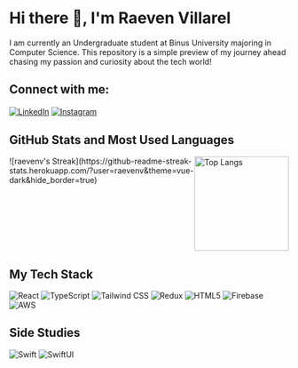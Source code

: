 # Hi there 👋, I'm Raeven Villarel

I am currently an Undergraduate student at Binus University majoring in Computer Science. This repository is a simple preview of my journey ahead chasing my passion and curiosity about the tech world!

## Connect with me:

<p align="left">
<a href="https://www.linkedin.com/in/raeven-villarel-81093421a/" target="blank"><img align="center" src="https://img.shields.io/badge/-LinkedIn-0077B5?style=for-the-badge&logo=linkedin&logoColor=white" alt="LinkedIn"/></a>
<a href="https://www.instagram.com/raevenvw" target="blank"><img align="center" src="https://img.shields.io/badge/-Instagram-E4405F?style=for-the-badge&logo=instagram&logoColor=white" alt="Instagram"/></a>
</p>

## GitHub Stats and Most Used Languages

<div style="display: flex; justify-content: space-between;">
  ![raevenv's Streak](https://github-readme-streak-stats.herokuapp.com/?user=raevenv&theme=vue-dark&hide_border=true)
  <img src="https://github-readme-stats.vercel.app/api/top-langs/?username=RaevenV&layout=compact&theme=dark" alt="Top Langs" height="170" />
</div>

## My Tech Stack

<p align="left">
<img src="https://img.shields.io/badge/-React-61DAFB?style=for-the-badge&logo=react&logoColor=black" alt="React"/>
<img src="https://img.shields.io/badge/-TypeScript-3178C6?style=for-the-badge&logo=typescript&logoColor=white" alt="TypeScript"/>
<img src="https://img.shields.io/badge/-Tailwind_CSS-38B2AC?style=for-the-badge&logo=tailwind-css&logoColor=white" alt="Tailwind CSS"/>
<img src="https://img.shields.io/badge/-Redux-764ABC?style=for-the-badge&logo=redux&logoColor=white" alt="Redux"/>
<img src="https://img.shields.io/badge/-HTML5-E34F26?style=for-the-badge&logo=html5&logoColor=white" alt="HTML5"/>
<img src="https://img.shields.io/badge/-Firebase-FFCA28?style=for-the-badge&logo=firebase&logoColor=black" alt="Firebase"/>
<img src="https://img.shields.io/badge/-AWS-232F3E?style=for-the-badge&logo=amazon-aws&logoColor=white" alt="AWS"/>
</p>

## Side Studies

<p align="left">
<img src="https://img.shields.io/badge/-Swift-FA7343?style=for-the-badge&logo=swift&logoColor=white" alt="Swift"/>
<img src="https://img.shields.io/badge/-SwiftUI-0D96F6?style=for-the-badge&logo=swift&logoColor=white" alt="SwiftUI"/>
</p>
